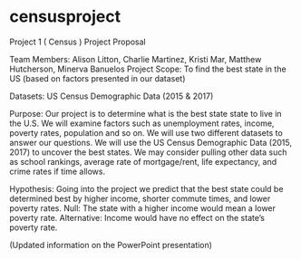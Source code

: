 # censusproject
Project 1 ( Census )
Project Proposal

Team Members:
Alison Litton, Charlie Martinez, Kristi Mar, Matthew Hutcherson, Minerva Banuelos
Project Scope: To find the best state in the US (based on factors presented in our dataset)

Datasets:
US Census Demographic Data (2015 & 2017)

Purpose:
Our project is to determine what is the best state state to live in the U.S. We will examine factors such as unemployment rates, income, poverty rates, population and so on. We will use two different datasets to answer our questions. We will use the US Census Demographic Data (2015, 2017) to uncover the best states. We may consider pulling other data such as school rankings, average rate of mortgage/rent, life expectancy, and crime rates if time allows. 

Hypothesis:
Going into the project we predict that the best state could be determined best by higher income, shorter commute times, and lower poverty rates.
Null: The state with a higher income would mean a lower poverty rate.
Alternative: Income would have no effect on the state’s poverty rate. 

(Updated information on the PowerPoint presentation)
